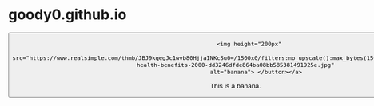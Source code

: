 # goody0.github.io

<!DOCTYPE html>
<html lang="en">

<head>
    <meta charset="UTF-8">
    <meta http-equiv="X-UA-Compatible" content="IE=edge">
    <meta name="viewport" content="width=device-width, initial-scale=1.0">
    <title>Banana</title>
    <a href="https://www.youtube.com/watch?v=2BrIPhuUxBQ">
        <button class="favorite styled" type="button">



            <img height="200px"
                src="https://www.realsimple.com/thmb/JBJ9kqegJc1wvb80HjjaINKcSu0=/1500x0/filters:no_upscale():max_bytes(150000):strip_icc()/banana-health-benefits-2000-dd3246dfde864ba08bb585381491925e.jpg"
                alt="banana"> </button></a>



</head>

<body>
    <p>This is a banana.</p>
    <script>
        let banana = "banana";

        console.log(banana);
    </script>
</body>

</html>
